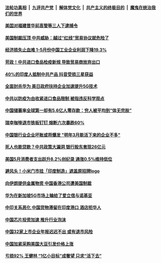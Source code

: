 ####  [法轮功真相](../../../../basic/blob/master/README.md?t=06290531) &nbsp;|&nbsp; [九评共产党](../../../../9ping.md/blob/master/README.md?t=06290531) &nbsp;|&nbsp; [解体党文化](../../../../jtdwh.md/blob/master/README.md?t=06290531)  &nbsp;|&nbsp; [共产主义的终极目的](../../../../gczydzjmd.md/blob/master/README.md?t=06290531) &nbsp;|&nbsp; [魔鬼在统治我们的世界](../../../../mgztzwmdsj.md/blob/master/README.md?t=06290531) 

#### [美囯对福建晋华前高管等三人下逮捕令](../pages/soh7/395110.md?t=06290531) 
#### [美国制裁压顶 中共威胁：越过“红线”贸易协议就危险了](../pages/soh7/395065.md?t=06290531) 
#### [经济损失止血难 1-5月份中国工业企业利润下降19.3%](../pages/soh7/395032.md?t=06290531) 
#### [苛政！中共进口食品检疫新规 导致贸易商放弃出口](../pages/soh7/394753.md?t=06290531) 
#### [40%的印度人抵制中共产品 抖音受损三星获益](../pages/soh7/394732.md?t=06290531) 
#### [全面封杀华为 美日政府扶持企业加速提升5G技术](../pages/soh7/394726.md?t=06290531) 
#### [中共以防疫为由收紧进口食品限制 被指违反科学观点](../pages/soh7/394570.md?t=06290531) 
#### [中国储蓄率全球第一却有5.6亿人零存款：穷人被平均到“体无完肤”](../pages/soh7/394582.md?t=06290531) 
#### [瑞幸咖啡退市铁板钉钉 熔断六次暴跌60%](../pages/soh7/394585.md?t=06290531) 
#### [中国银行业企业坏账或将爆发 "明年3月能活下来的企业不多"](../pages/soh7/394588.md?t=06290531) 
#### [死人也能贷款？中共政策大漏洞 银行股东套现26亿元](../pages/soh7/394573.md?t=06290531) 
#### [美国5月消费者支出跃升8.2%创纪录 通涨0.5%维持低位 ](../pages/soh7/394534.md?t=06290531) 
#### [避风头！小米门市挂「印度制造」遮盖原招牌logo](../pages/soh7/394438.md?t=06290531) 
#### [向伊朗提供金属物资 中国香港公司遭美国制裁](../pages/soh7/394399.md?t=06290531) 
#### [华为在新加坡5G市场上输给了爱立信与诺基亚](../pages/soh7/394390.md?t=06290531) 
#### [中印关系恶化 中国货物滞留在印度港口 酒店拒华人](../pages/soh7/394282.md?t=06290531) 
#### [中国芯片投资加速 推升行业泡沫](../pages/soh7/394213.md?t=06290531) 
#### [中国32家上市企业年报迟迟不出 或有退市风险](../pages/soh7/394222.md?t=06290531) 
#### [中国加紧采购美国大豆引发价格上涨](../pages/soh7/394219.md?t=06290531) 
#### [亏损92% 王健林 “1亿小目标”成奢望 只求“活下去”](../pages/soh7/394225.md?t=06290531) 
